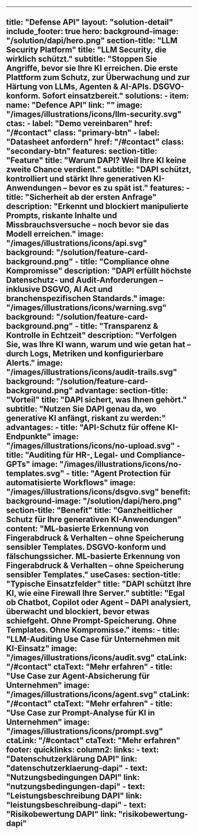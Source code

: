 
---
title: "Defense API"
layout: "solution-detail"
include_footer: true
hero:
  background-image: "/solution/dapi/hero.png"
  section-title: "LLM Security Platform"
  title: "LLM Security, die wirklich schützt."
  subtitle: "Stoppen Sie Angriffe, bevor sie Ihre KI erreichen. Die erste Plattform zum Schutz, zur Überwachung und zur Härtung von LLMs, Agenten & AI-APIs. DSGVO-konform. Sofort einsatzbereit."
  solutions:
    - item:
        name: "Defence API"
        link: ""
        image: "/images/illustrations/icons/llm-security.svg"
  ctas:
    - label: "Demo vereinbaren"
      href: "/#contact"
      class: "primary-btn"
    - label: "Datasheet anfordern"
      href: "/#contact"
      class: "secondary-btn"
features:
  section-title: "Feature"
  title: "Warum DAPI? Weil Ihre KI keine zweite Chance verdient."
  subtitle: "DAPI schützt, kontrolliert und stärkt Ihre generativen KI-Anwendungen – bevor es zu spät ist."
  features:
      - title: "Sicherheit ab der ersten Anfrage"
        description: "Erkennt und blockiert manipulierte Prompts, riskante Inhalte und Missbrauchsversuche – noch bevor sie das Modell erreichen."
        image: "/images/illustrations/icons/api.svg"
        background: "/solution/feature-card-background.png"
      - title: "Compliance ohne Kompromisse"
        description: "DAPI erfüllt höchste Datenschutz- und Audit-Anforderungen – inklusive DSGVO, AI Act und branchenspezifischen Standards."
        image: "/images/illustrations/icons/warning.svg"
        background: "/solution/feature-card-background.png"
      - title: "Transparenz & Kontrolle in Echtzeit"
        description: "Verfolgen Sie, was Ihre KI wann, warum und wie getan hat – durch Logs, Metriken und konfigurierbare Alerts."
        image: "/images/illustrations/icons/audit-trails.svg"
        background: "/solution/feature-card-background.png"
advantage:
  section-title: "Vorteil"
  title: "DAPI sichert, was Ihnen gehört."
  subtitle: "Nutzen Sie DAPI genau da, wo generative KI anfängt, riskant zu werden:"
  advantages:
      - title: "API-Schutz für offene KI-Endpunkte"
        image: "/images/illustrations/icons/no-upload.svg"
      - title: "Auditing für HR-, Legal- und Compliance-GPTs"
        image: "/images/illustrations/icons/no-templates.svg"
      - title: "Agent Protection für automatisierte Workflows"
        image: "/images/illustrations/icons/dsgvo.svg"
benefit:
  background-image: "/solution/dapi/hero.png"
  section-title: "Benefit"
  title: "Ganzheitlicher Schutz für Ihre generativen KI-Anwendungen"
  content: "ML-basierte Erkennung von Fingerabdruck & Verhalten – ohne Speicherung sensibler Templates. DSGVO-konform und fälschungssicher. ML-basierte Erkennung von Fingerabdruck & Verhalten – ohne Speicherung sensibler Templates."
useCases:
  section-title: "Typische Einsatzfelder"
  title: "DAPI schützt Ihre KI, wie eine Firewall Ihre Server."
  subtitle: "Egal ob Chatbot, Copilot oder Agent – DAPI analysiert, überwacht und blockiert, bevor etwas schiefgeht. Ohne Prompt-Speicherung. Ohne Templates. Ohne Kompromisse."
  items:
    - title: "LLM-Auditing Use Case für Unternehmen mit KI-Einsatz"
      image: "/images/illustrations/icons/audit.svg"
      ctaLink: "/#contact"
      ctaText: "Mehr erfahren"
    - title: "Use Case zur Agent-Absicherung für Unternehmen"
      image: "/images/illustrations/icons/agent.svg"
      ctaLink: "/#contact"
      ctaText: "Mehr erfahren"
    - title: "Use Case zur Prompt-Analyse für KI in Unternehmen"
      image: "/images/illustrations/icons/prompt.svg"
      ctaLink: "/#contact"
      ctaText: "Mehr erfahren"
footer:
  quicklinks:
    column2:
      links:
      - text: "Datenschutzerklärung DAPI"
        link: "datenschutzerklaerung-dapi"
      - text: "Nutzungsbedingungen DAPI" 
        link: "nutzungsbedingungen-dapi" 
      - text: "Leistungsbeschreibung DAPI" 
        link: "leistungsbeschreibung-dapi"
      - text: "Risikobewertung DAPI" 
        link: "risikobewertung-dapi"
---